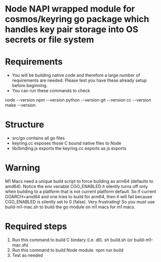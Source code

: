 # Node NAPI wrapped module for cosmos/keyring go package which handles key pair storage into OS secrets or file system

# Requirements
- You will be building native code and therefore a large number of requirements are needed. Please test you have these already setup before beginning.
- You can run these commands to check

node --version
npm --version
python --version
git --version
cc --version
make --version

# Structure
- src/go contains all go files
- keyring.cc exposes those C bound native files to Node
- lib/binding.js exports the keyring.cc exports as js exports

# Warning
M1 Macs need a unique build script to force building as arm64 (defaults to amd64). Notice the env variable CGO_ENABLED it silently turns off only when building to a platform that is not current platform default. So if current GOARCH=amd64 and one tries to build for arm64, then it will fail because CGO_ENABLED is silently set to 0 (false). Very frustrating!
So you must use build-m1-mac.sh to build the go module on m1 macs for m1 macs.

# Required steps
1. Run this command to build C bindary (i.e. dll). sh build.sh (or build-m1-mac.sh)
2. Run this command to build Node module. npm run build
3. Test as needed
